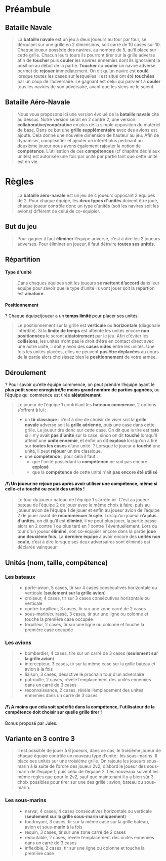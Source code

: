 ﻿# Préambule

## Bataille Navale

> La **bataille navale** est un jeu à deux joueurs au tour par tour, se déroulant sur une grille en 2 dimensions, soit carré de 10 cases sur 10.
> Chaque joueur possède des navires, au nombre de 5, qu'il place sur cette grille.
> Chacun leurs tours ils pourront tirer sur la grille adverse afin de **toucher** puis **couler** les navires ennemies dont ils ignoraient la position au début de la partie.
> **Toucher** ou **couler** un navire adverse permet de **rejouer** immédiatement.
> On dit qu’un navire est **coulé** lorsque toutes les cases sur lesquelles il est situé ont été **touchées** par un coup de l’adversaire.
> Le gagnant est celui qui parvient à **couler** tous les navires de son adversaire, avant que les siens ne le soient.


## Bataille Aéro-Navale 

> Nous vous proposons ici une version évolué de la **bataille navale** cité au dessus.
> Notre version serait en 2 contre 2, une version **collaborative/coopérative** en plus de la simple opposition du matériel de base.
> Dans ce but une **grille supplémentaire** avec des avions est ajouté. Cela donne une nouvelle dimension de hauteur au jeu.
> Afin de dynamiser, complexifier et ajouter un intérêt plus pertinant au deuxième joueur nous avons également rajouter la notion de **compétence**.
> L’utilisation de ces **compétences** (cf chapitre dédié aux unités) est autorisée une fois par unité par partie tant que cette unité est en vie.



# Règles 

> La **bataille aéro-navale** est un jeu de 4 joueurs opposant 2 équipes de 2.
> Pour chaque équipe, les **deux types d'unités** doivent être joué, chaque joueur contrôle donc un type d’unités (soit les navires soit les avions) différent de celui de co-équipier.

## But du jeu
> Pour gagner il faut **éliminer** l’équipe adverse, c’est à dire les 2 joueurs adverses.
> Pour éliminer un joueur, il faut détruire **toutes ses unités**.

## Répartition

#### Type d'unité
> Dans chaques équipes soit les joueurs **se mettent d’accord** dans leur équipe pour savoir quelle type d’unité ils vont jouer soit la répartion est **aléatoire**.

#### Positionnement

? Chaque équipe/joueur a un **temps limité** pour placer ses unités.
> Le positionnement sur la grille est **verticale** ou **horizontale** (diagonale interdite). 
> Si la **limite de temps** est atteinte les unités encore **non positionnées** le seront **aléatoirement** par le jeu.
> Afin d'éviter les **collisions**, les unités n’ont pas le droit d’être en contact direct avec une autre unité, il doit y avoir des **cases vides** entre les unités.
> Une fois les unités placées, elles ne peuvent **pas être déplacées** au cours de la partie alors choisissez bien le **positionnement** de votre armée.


## Déroulement 

? Pour savoir qu’elle équipe commence, on peut prendre l’équipe ayant le **plus petit score enregistré/le moins grand nombre de parties gagnées**, ou l’équipe qui commence est tirée **aléatoirement**.


> Le joueur de l’équipe 1 contrôlant les **bateaux commence**, 2 options s’offrent à lui :
> * un **tir classique** : c’est à dire de choisir de viser soit la **grille navale** adverse soit la **grille aérienne**, puis une case dans cette grille. Le joueur tire donc sur cette case. On dit que le tire est **raté** si il n’y avait **pas d’unité** sur la case, sinon on dit **touché** lorsqu’il atteint une **unité ennemie**, et enfin on dit **explosé** lorsqu’on a tiré sur **toutes les cases** d’une unité. 
> ? Lorsque le joueur a **touché** une unité, il peut **rejouer** un tire classique.
> * une **compétence** : pour cela il faut :
>     * que l'unité possédant la **compétence** ne soit pas encore **explosé**
>     * que la **compétence** de cette unité n'ait **pas encore été utilisé**

#### /!\ Un joueur ne rejoue pas après avoir utiliser une compétence, même si celle-ci a touché ou coulé des unités !

> Le tour du joueur bateau de l’équipe 1 s’arrête ici.
> C’est au joueur bateau de l’équipe 2 de jouer avec le même choix à faire, puis au joueur avion de l’équipe 1 de jouer et enfin au joueur avion de l’équipe 2 de jouer avant de **recommencer le cyle**.
> Lorsqu’un joueur **n’a plus d’unités**, on dit qu’il est **éliminé**, il ne peut plus jouer, la partie passe alors en 2 contre 1 ou plus tard en 1 contre 1 éventuellement.
> Lors du tour d'un joueur **éliminé**, son co-équipier encore dans la partie **joue une deuxième fois**.
> La **dernière équipe** à avoir encore des **unités non coulé**, c’est à dire lorsque ses deux adversaires sont éliminés est déclarée vainqueur.

## Unités (nom, taille, compétence)

### Les bateaux
> * porte-avion, 5 cases, tir sur 4 cases consécutives horizontale ou verticale (**seulement sur la grille avion**)
> * croiseur, 4 cases, tir sur 3 cases consécutives horizontale ou verticale
> * contre-torpilleur, 3 cases, tir sur une zone carré de 2 cases
> * sous-marin/cuirassé, 3 cases, tir sur une ligne ou colonne et touche la première case occupée
> * torpilleur, 2 cases, tir sur une ligne ou colonne et touche la première case occupée

### Les avions
> * bombardier, 4 cases, tire sur un carré de 3 cases (**seulement sur la grille avion**)
> * intercepteur, 3 cases, tir sur la même case sur la grille bateau et avion à la fois
> * liaison, 3 cases, désactive le prochain tour d’un adversaire
> * patrouille, 2 cases, révèle l’emplacement des unités ennemies dans un carré de 3 cases
> * reconnaissance, 2 cases, révèle l’emplacement des unités ennemies dans un carré de 3 cases

#### /!\ A moins que cela soit spécifié dans la compétence, l'utilisateur de la compétence doit choisir sur quelle grille tirer !


Bonus proposé par Jules.
## Variante en 3 contre 3
> Il est possible de jouer à 6 joueurs, dans ce cas, le troisième joueur de chaque équipe contrôle un nouveau type d’unité : les sous-marins.
> Il place ses unités sur une troisième grille. 
> On rajoute les joueurs sous-marin à la suite de l’ordre des joueur 2v2, d’abord le joueur des sous-marin de l’équipe 1, puis celui de l’équipe 2.
> Les nouveaux suivent les même règles que pour le 2v2, sauf que maintenant il y a bien sûr 3 choix possibles pour tirer sur une des grille : avion, bateau ou sous-marin.

### Les sous-marins
> * narval, 4 cases, 4 cases consécutives horizontale ou verticale (**seulement sur la grille sous-marin uniquement**)
> * foudroyant, 3 cases, tir sur la même case sur la grille bateau, avion et sous-marin à la fois
> * requin, 3 cases, tir sur une zone carré de 2 cases
> * redoutable, 2 cases, révèle l’emplacement des unités ennemies dans un carré de 3 cases
> * inflexible, 2 cases, tir sur une ligne ou colonne et touche la première case
